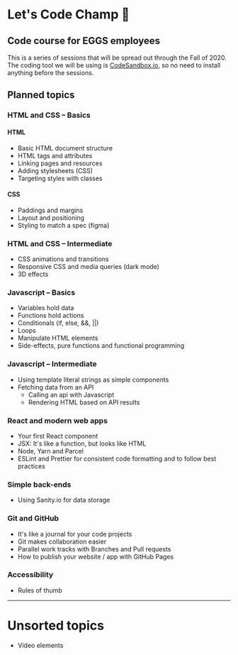 # Let's Code Champ 🙌

## Code course for EGGS employees

This is a series of sessions that will be spread out through the Fall of 2020. The coding tool we will be using is [CodeSandbox.io](https://codesandbox.io/), so no need to install anything before the sessions.

## Planned topics

### HTML and CSS – Basics

#### HTML

- Basic HTML document structure
- HTML tags and attributes
- Linking pages and resources
- Adding stylesheets (CSS)
- Targeting styles with classes

#### CSS

- Paddings and margins
- Layout and positioning
- Styling to match a spec (figma)

### HTML and CSS – Intermediate

- CSS animations and transitions
- Responsive CSS and media queries (dark mode)
- 3D effects

### Javascript – Basics

- Variables hold data
- Functions hold actions
- Conditionals (if, else, &&, ||)
- Loops
- Manipulate HTML elements
- Side-effects, pure functions and functional programming

### Javascript – Intermediate

- Using template literal strings as simple components
- Fetching data from an API
  - Calling an api with Javascript
  - Rendering HTML based on API results

### React and modern web apps

- Your first React component
- JSX: It's like a function, but looks like HTML
- Node, Yarn and Parcel
- ESLint and Prettier for consistent code formatting and to follow best practices

### Simple back-ends

- Using Sanity.io for data storage

### Git and GitHub

- It's like a journal for your code projects
- Git makes collaboration easier
- Parallel work tracks with Branches and Pull requests
- How to publish your website / app with GitHub Pages

### Accessibility

- Rules of thumb

---

# Unsorted topics

- Video elements
